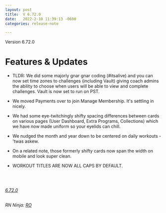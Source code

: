 ```yaml
---
layout: post
title:  V 6.72.0
date:   2022-2-10 11:39:13 -0600
categories: release-note

---
```

Version 6.72.0  

# Features & Updates
- TLDR: We did some majorly gnar gnar coding (#itsalive) and you can now set time zones to challenges (including Vault) giving coach admins the ability to choose when users will be able to view and complete challenges. Vault is now set to run on PST.

- We moved Payments over to join Manage Membership. It's settling in nicely. 

- We had some eye-twitchingly shifty spacing differences between cards on various pages (User Dashboard, Extra Programs, Collections) which we have now made uniform so your eyelids can chill. 

- We nudged the month and year down to be centered on daily workouts - 'twas askew.

- On a related note, those formerly shifty cards now span the width on mobile and look super clean. 

- WORKOUT TITLES ARE NOW ALL CAPS BY DEFAULT.
<br/> 


<br/>


*[6.72.0](https://github.com/streetparking/my-streetparking/releases/tag/v6.72.0)*
<br/>
<br/>

_RN Ninja: [RO](https://github.com/robyanna)_
 
 
 